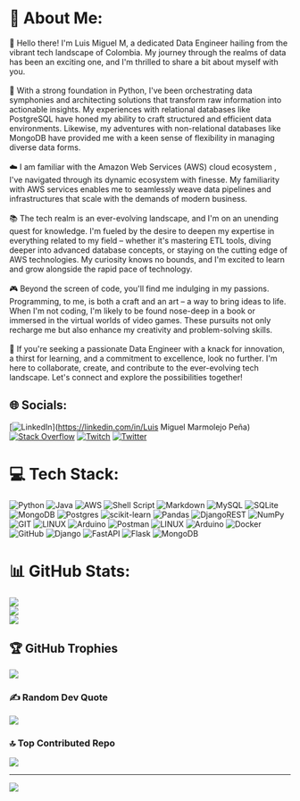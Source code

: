 # 💫 About Me:
👋 Hello there! I'm Luis Miguel M, a dedicated Data Engineer hailing from the vibrant tech landscape of Colombia. My journey through the realms of data has been an exciting one, and I'm thrilled to share a bit about myself with you.<br><br>🔌 With a strong foundation in Python, I've been orchestrating data symphonies and architecting solutions that transform raw information into actionable insights. My experiences with relational databases like PostgreSQL have honed my ability to craft structured and efficient data environments. Likewise, my adventures with non-relational databases like MongoDB have provided me with a keen sense of flexibility in managing diverse data forms.<br><br>☁️ I am familiar with the Amazon Web Services (AWS) cloud ecosystem , I've navigated through its dynamic ecosystem with finesse. My familiarity with AWS services enables me to seamlessly weave data pipelines and infrastructures that scale with the demands of modern business.<br><br>📚 The tech realm is an ever-evolving landscape, and I'm on an unending quest for knowledge. I'm fueled by the desire to deepen my expertise in everything related to my field – whether it's mastering ETL tools, diving deeper into advanced database concepts, or staying on the cutting edge of AWS technologies. My curiosity knows no bounds, and I'm excited to learn and grow alongside the rapid pace of technology.<br><br>🎮 Beyond the screen of code, you'll find me indulging in my passions. Programming, to me, is both a craft and an art – a way to bring ideas to life. When I'm not coding, I'm likely to be found nose-deep in a book or immersed in the virtual worlds of video games. These pursuits not only recharge me but also enhance my creativity and problem-solving skills.<br><br>🌟 If you're seeking a passionate Data Engineer with a knack for innovation, a thirst for learning, and a commitment to excellence, look no further. I'm here to collaborate, create, and contribute to the ever-evolving tech landscape. Let's connect and explore the possibilities together!


## 🌐 Socials:
[![LinkedIn](https://img.shields.io/badge/LinkedIn-%230077B5.svg?logo=linkedin&logoColor=white)](https://linkedin.com/in/Luis Miguel Marmolejo Peña) [![Stack Overflow](https://img.shields.io/badge/-Stackoverflow-FE7A16?logo=stack-overflow&logoColor=white)](https://stackoverflow.com/users/luchoss10) [![Twitch](https://img.shields.io/badge/Twitch-%239146FF.svg?logo=Twitch&logoColor=white)](https://twitch.tv/luchoss10) [![Twitter](https://img.shields.io/badge/Twitter-%231DA1F2.svg?logo=Twitter&logoColor=white)](https://twitter.com/luchoss10) 

# 💻 Tech Stack:
![Python](https://img.shields.io/badge/python-3670A0?style=for-the-badge&logo=python&logoColor=ffdd54) ![Java](https://img.shields.io/badge/java-%23ED8B00.svg?style=for-the-badge&logo=java&logoColor=white) ![AWS](https://img.shields.io/badge/AWS-%23FF9900.svg?style=for-the-badge&logo=amazon-aws&logoColor=white) ![Shell Script](https://img.shields.io/badge/shell_script-%23121011.svg?style=for-the-badge&logo=gnu-bash&logoColor=white) ![Markdown](https://img.shields.io/badge/markdown-%23000000.svg?style=for-the-badge&logo=markdown&logoColor=white) ![MySQL](https://img.shields.io/badge/mysql-%2300f.svg?style=for-the-badge&logo=mysql&logoColor=white) ![SQLite](https://img.shields.io/badge/sqlite-%2307405e.svg?style=for-the-badge&logo=sqlite&logoColor=white) ![MongoDB](https://img.shields.io/badge/MongoDB-%234ea94b.svg?style=for-the-badge&logo=mongodb&logoColor=white) ![Postgres](https://img.shields.io/badge/postgres-%23316192.svg?style=for-the-badge&logo=postgresql&logoColor=white) ![scikit-learn](https://img.shields.io/badge/scikit--learn-%23F7931E.svg?style=for-the-badge&logo=scikit-learn&logoColor=white) ![Pandas](https://img.shields.io/badge/pandas-%23150458.svg?style=for-the-badge&logo=pandas&logoColor=white) ![DjangoREST](https://img.shields.io/badge/DJANGO-REST-ff1709?style=for-the-badge&logo=django&logoColor=white&color=ff1709&labelColor=gray) ![NumPy](https://img.shields.io/badge/numpy-%23013243.svg?style=for-the-badge&logo=numpy&logoColor=white) ![GIT](https://img.shields.io/badge/Git-fc6d26?style=for-the-badge&logo=git&logoColor=white) ![LINUX](https://img.shields.io/badge/Linux-FCC624?style=for-the-badge&logo=linux&logoColor=black) ![Arduino](https://img.shields.io/badge/-Arduino-00979D?style=for-the-badge&logo=Arduino&logoColor=white) ![Postman](https://img.shields.io/badge/Postman-FF6C37?style=for-the-badge&logo=postman&logoColor=white) ![LINUX](https://img.shields.io/badge/Linux-FCC624?style=for-the-badge&logo=linux&logoColor=black) ![Arduino](https://img.shields.io/badge/-Arduino-00979D?style=for-the-badge&logo=Arduino&logoColor=white) ![Docker](https://img.shields.io/badge/docker-%230db7ed.svg?style=for-the-badge&logo=docker&logoColor=white) ![GitHub](https://img.shields.io/badge/GitHub-%23121011.svg?style=for-the-badge&logo=github&logoColor=white) ![Django](https://img.shields.io/badge/django-%23092E20.svg?style=for-the-badge&logo=django&logoColor=white) ![FastAPI](https://img.shields.io/badge/FastAPI-005571?style=for-the-badge&logo=fastapi) ![Flask](https://img.shields.io/badge/flask-%23000.svg?style=for-the-badge&logo=flask&logoColor=white) ![MongoDB](https://img.shields.io/badge/MongoDB-%234ea94b.svg?style=for-the-badge&logo=mongodb&logoColor=white)
# 📊 GitHub Stats:
![](https://github-readme-stats.vercel.app/api?username=luchoss10&theme=dark&hide_border=false&include_all_commits=false&count_private=false)<br/>
![](https://github-readme-streak-stats.herokuapp.com/?user=luchoss10&theme=dark&hide_border=false)<br/>
![](https://github-readme-stats.vercel.app/api/top-langs/?username=luchoss10&theme=dark&hide_border=false&include_all_commits=false&count_private=false&layout=compact)

## 🏆 GitHub Trophies
![](https://github-profile-trophy.vercel.app/?username=luchoss10&theme=darkhub&no-frame=false&no-bg=true&margin-w=4)

### ✍️ Random Dev Quote
![](https://quotes-github-readme.vercel.app/api?type=horizontal&theme=dark)

### 🔝 Top Contributed Repo
![](https://github-contributor-stats.vercel.app/api?username=luchoss10&limit=5&theme=dark&combine_all_yearly_contributions=true)

---
[![](https://visitcount.itsvg.in/api?id=luchoss10&icon=0&color=0)](https://visitcount.itsvg.in)

<!-- Proudly created with GPRM ( https://gprm.itsvg.in ) -->
